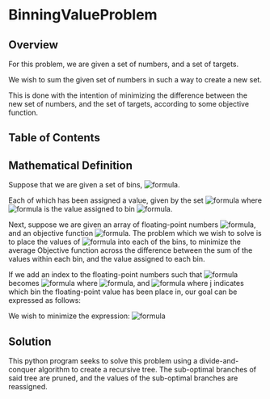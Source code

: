 # BinningValueProblem

## Overview

For this problem, we are given a set of numbers, and a set of targets.

We wish to sum the given set of numbers in such a way to create a new set.

This is done with the intention of minimizing the difference between the new set of numbers, and the set of targets,
according to some objective function.

## Table of Contents

## Mathematical Definition

Suppose that we are given a set of bins,
![formula](https://render.githubusercontent.com/render/math?math=B%20=%20\{1,%202,%20\ldots,%20n\}).

Each of which has been assigned a value, given by the
set ![formula](https://render.githubusercontent.com/render/math?math=V%20=%20\{v_1,%20v_2,%20\ldots,%20v_n\})
where ![formula](https://render.githubusercontent.com/render/math?math=v_i) is the value assigned to
bin ![formula](https://render.githubusercontent.com/render/math?math=i).

Next, suppose we are given an array of floating-point
numbers ![formula](https://render.githubusercontent.com/render/math?math=F%20=%20\{f_1,%20,f_2,%20,\ldots,%20f_m\}), and
an objective function ![formula](https://render.githubusercontent.com/render/math?math=O). The problem which we wish to
solve is to place the values of ![formula](https://render.githubusercontent.com/render/math?math=F) into each of the
bins, to minimize the average Objective function across the difference between the sum of the values within each bin,
and the value assigned to each bin.

If we add an index to the floating-point numbers such
that ![formula](https://render.githubusercontent.com/render/math?math=f_i)
becomes ![formula](https://render.githubusercontent.com/render/math?math=f_{ij})
where ![formula](https://render.githubusercontent.com/render/math?math=i%20%20\epsilon%20\{1,%202,%20\ldots,%20m\}), and
![formula](https://render.githubusercontent.com/render/math?math=j%20%20\epsilon%20B) where j indicates which bin the
floating-point value has been place in, our goal can be expressed as follows:

We wish to minimize the expression:
![formula](https://render.githubusercontent.com/render/math?math=\frac{1}{n}\sum_{j=1}^{n}O((\sum_{i=1}^{m}f_{ij})-v_j))

## Solution

This python program seeks to solve this problem using a divide-and-conquer algorithm to create a recursive tree. The
sub-optimal branches of said tree are pruned, and the values of the sub-optimal branches are reassigned.
